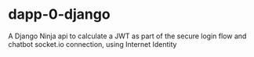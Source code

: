 # dapp-0-django
A Django Ninja api to calculate a JWT as part of the secure login flow and chatbot socket.io connection, using Internet Identity
